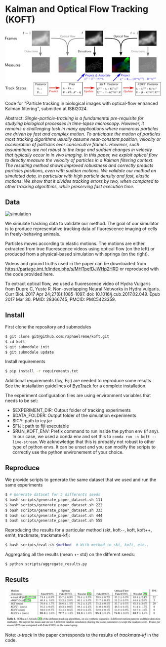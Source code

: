 # Kalman and Optical Flow Tracking (KOFT)

![koft](images/koft.png)

Code for "Particle tracking in biological images with optical-flow enhanced Kalman filtering", submitted at ISBI2024.

Abstract:
*Single-particle-tracking is a fundamental pre-requisite for studying biological processes in time-lapse microscopy. However, it remains a challenging task in many applications where numerous particles are driven by fast and complex motion. To anticipate the  motion of particles most tracking algorithms usually assume near-constant position, velocity or acceleration of particles over consecutive frames. However, such assumptions are not robust to the large and sudden changes in velocity that typically occur in in vivo imaging. In this paper, we exploit optical flow to directly measure the velocity of particles in a Kalman filtering context. The resulting method shows improved robustness and correctly predicts particles positions, even with sudden motions. We validate our method on simulated data, in particular with high particle density and fast, elastic motions. We show that it divides tracking errors by two, when compared to other tracking algorithms, while preserving fast execution time.*

## Data

![simulation](images/simulation.gif)

We simulate tracking data to validate our method. The goal of our simulator is to produce representative tracking data of fluorescence imaging of cells in freely-behaving animals.

Particles moves according to elastic motions. The motions are either extracted from true fluorescence videos using optical flow (on the left) or produced from a physical-based simulation with springs (on the right). 

Videos and ground truths used in the paper can be downloaded from https://partage.imt.fr/index.php/s/MHTpefDJWHp2HRD or reproduced with the code provided here.

To extract optical flow, we used a fluorescence video of Hydra Vulgaris from Dupre C, Yuste R. Non-overlapping Neural Networks in Hydra vulgaris. Curr Biol. 2017 Apr 24;27(8):1085-1097. doi: 10.1016/j.cub.2017.02.049. Epub 2017 Mar 30. PMID: 28366745; PMCID: PMC5423359.

## Install

First clone the repository and submodules

```bash
$ git clone git@github.com:raphaelreme/koft.git
$ cd koft
$ git submodule init
$ git submodule update
```

Install requirements

```bash
$ pip install -r requirements.txt
```

Additional requirements (Icy, Fiji) are needed to reproduce some results. See the installation guidelines of [ByoTrack](https://github.com/raphaelreme/byotrack) for a complete installation.

The experiment configuration files are using environment variables that needs to be set:
- $EXPERIMENT_DIR: Output folder of tracking experiments
- $DATA_FOLDER: Output folder of the simulation experiments
- $ICY: path to icy.jar
- $FIJI: path to fiji executable
- $RUN_KOFT_ENV: Prefix command to run inside the python env (if any). In our case, we used a conda env and set this to `conda run -n koft --live-stream`. We acknowledge that this is probably not robust to other type of python envs. It can be unset and you can modify the scripts to correctly use the python environement of your choice.

## Reproduce

We provide scripts to generate the same dataset that we used and run the same experiments

```bash
$ # Generate dataset for 5 differents seeds
$ bash scripts/generate_paper_dataset.sh 111
$ bash scripts/generate_paper_dataset.sh 222
$ bash scripts/generate_paper_dataset.sh 333
$ bash scripts/generate_paper_dataset.sh 444
$ bash scripts/generate_paper_dataset.sh 555
```

Reproducing the results for a particular method (skt, koft--, koft, koft++, emht, trackmate, trackmate-kf):

```bash
$ bash scripts/eval.sh $method  # With method in skt, koft, etc..
```

Aggregating all the results (mean +- std) on the different seeds:

```bash
$ python scripts/aggregate_results.py
```

## Results

![results](images/results.png)

Note: *u-track* in the paper corresponds to the results of *trackmate-kf* in the code.
